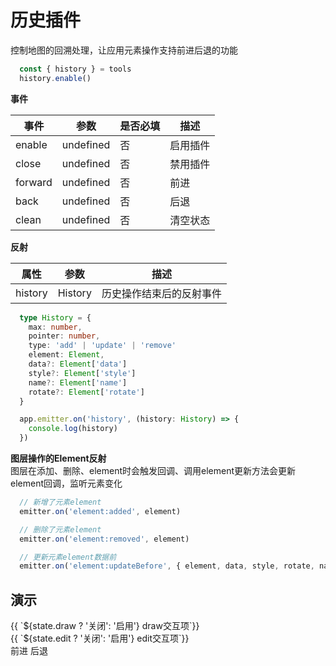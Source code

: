 # 历史插件
控制地图的回溯处理，让应用元素操作支持前进后退的功能
```ts
  const { history } = tools
  history.enable()
```

**事件**

| 事件      |   参数    |  是否必填   |     描述    |
| ---- | ---- | ---- | ---- |
| enable |  undefined  |  否  |  启用插件 |
| close |  undefined  |  否  |  禁用插件 |
| forward |  undefined  |  否  |  前进 |
| back |  undefined  |  否  |  后退 |
| clean |  undefined  |  否  |  清空状态 |

**反射**

| 属性    |   参数    |    描述    |
| ---- | ---- | ---- |
| history | History   |  历史操作结束后的反射事件  |

```ts
  type History = {
    max: number,
    pointer: number,
    type: 'add' | 'update' | 'remove'
    element: Element,
    data?: Element['data']
    style?: Element['style']
    name?: Element['name']
    rotate?: Element['rotate']
  }

  app.emitter.on('history', (history: History) => {
    console.log(history)
  })
```


**图层操作的Element反射**  
图层在添加、删除、element时会触发回调、调用element更新方法会更新element回调，监听元素变化
```ts
  // 新增了元素element
  emitter.on('element:added', element)

  // 删除了元素element
  emitter.on('element:removed', element)

  // 更新元素element数据前
  emitter.on('element:updateBefore', { element, data, style, rotate, name })

```

## 演示


<div class="w-[500px] h-[700px]">
  <div class="flex w-full flex-col">
    <div class="flex mb-2 items-center">
      <el-select :modelValue="state.drawType" @change="changeDrawType">
        <el-option value="ap" label="ap"></el-option>
      </el-select>
      <el-button class="ml-2 " @click="switcher('draw', !state.draw)" type="primary">{{ `${state.draw ? '关闭': '启用'} draw交互项`}}</el-button>
    </div>
    <div class="flex mb-2">
      <el-button class="mr-2"  @click="switcher('edit', !state.edit)" type="primary">{{ `${state.edit ? '关闭': '启用'} edit交互项`}}</el-button>
    </div>
    <div class="flex mb-2">
      <el-button class="mr-2"  @click="historyHandle('forward')" type="primary">前进</el-button>
      <el-button class="mr-2"  @click="historyHandle('back')" type="primary">后退</el-button>
    </div>
  </div>
  <div class="w-[500px] h-[500px] border" ref="mapRef"></div>
</div>

<script setup>
  import { ref, onMounted, reactive } from 'vue'
  import { createApp } from '@web-map-service/map2d-app'

  let app 

  const state = reactive({
    draw: false,
    drawType: 'ap',
    edit: false,
  })

  const mapRef = ref()

  let [draw, edit, history] = []

  function changeDrawType(type) {
    state.drawType = type
    draw.use(type)
  }

  function switcher(type, status) {
    if (status) {
      enable(type)
      return
    }
    close(type)
  }

  function historyHandle(type) {
    if (type === 'forward') {
      history.forward()
    } else if (type === 'back') {
      history.back()
    }
  }


  function enable(type) {
    switch(type) {
      case 'draw': 
        draw.enable()
        break
      case 'edit': 
        edit.enable()
        break
    }
    state[type] = true
  }

  function close(type) {
    switch(type) {
      case 'draw': 
        draw.close()
        break
      case 'edit': 
        edit.close()
        break
    }
    state[type] = false
  }


  onMounted(()=>{
    app = createApp({
      el: mapRef.value
    })
    console.log(app.tools)
    draw = app.tools.draw
    edit = app.tools.edit
    history = app.tools.history
    history.enable()
    changeDrawType(state.drawType)
  })

</script>